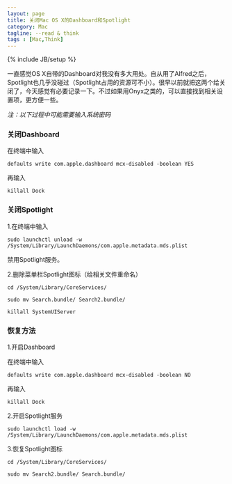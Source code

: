 ```yaml
---
layout: page
title: 关闭Mac OS X的Dashboard和Spotlight
category: Mac
tagline: --read & think
tags : [Mac,Think]
---
```

{% include JB/setup %}

一直感觉OS X自带的Dashboard对我没有多大用处。自从用了Alfred之后，Spotlight也几乎没碰过（Spotlight占用的资源可不小）。很早以前就把这两个给关闭了，今天感觉有必要记录一下。不过如果用Onyx之类的，可以直接找到相关设置项，更方便一些。

*注：以下过程中可能需要输入系统密码*

### 关闭Dashboard

在终端中输入

`defaults write com.apple.dashboard mcx-disabled -boolean YES`

再输入

`killall Dock`

### 关闭Spotlight

1.在终端中输入

`sudo launchctl unload -w /System/Library/LaunchDaemons/com.apple.metadata.mds.plist`

禁用Spotlight服务。

2.删除菜单栏Spotlight图标（给相关文件重命名）

`cd /System/Library/CoreServices/`

`sudo mv Search.bundle/ Search2.bundle/`

`killall SystemUIServer`

### 恢复方法

1.开启Dashboard

在终端中输入

`defaults write com.apple.dashboard mcx-disabled -boolean NO`

再输入

`killall Dock`

2.开启Spotlight服务

`sudo launchctl load -w /System/Library/LaunchDaemons/com.apple.metadata.mds.plist`

3.恢复Spotlight图标

`cd /System/Library/CoreServices/`

`sudo mv Search2.bundle/ Search.bundle/`